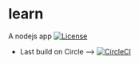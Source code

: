 # learn
A nodejs app 
[![License](https://img.shields.io/badge/license-Apache%202-4EB1BA.svg)](https://www.apache.org/licenses/LICENSE-2.0.html)

* Last build on Circle --> 
 [![CircleCI](https://img.shields.io/circleci/project/github/airdata/insite.svg)](https://circleci.com/gh/airdata/insite) 
